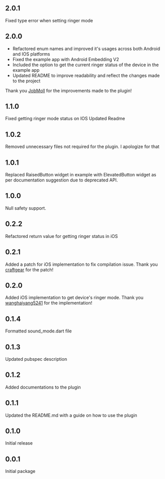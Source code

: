 ## 2.0.1

Fixed type error when setting ringer mode

## 2.0.0

- Refactored enum names and improved it's usages across both Android and IOS platforms
- Fixed the example app with Android Embedding V2
- Included the option to get the current ringer status of the device in the example app
- Updated README to improve readability and reflect the changes made to the project

Thank you [JobMoll](https://github.com/JobMoll) for the improvements made to the plugin!

## 1.1.0

Fixed getting ringer mode status on IOS Updated Readme

## 1.0.2

Removed unnecessary files not required for the plugin. I apologize for that

## 1.0.1

Replaced RaisedButton widget in example with ElevatedButton widget as per documentation suggestion due to deprecated
API.

## 1.0.0

Null safety support.

## 0.2.2

Refactored return value for getting ringer status in iOS

## 0.2.1

Added a patch for iOS implementation to fix compilation issue. Thank you [craftgear](https://github.com/craftgear) for
the patch!

## 0.2.0

Added iOS implementation to get device's ringer mode. Thank you [wanghaiyang5241](https://github.com/wanghaiyang5241)
for the implementation!

## 0.1.4

Formatted sound_mode.dart file

## 0.1.3

Updated pubspec description

## 0.1.2

Added documentations to the plugin

## 0.1.1

Updated the README.md with a guide on how to use the plugin

## 0.1.0

Initial release

## 0.0.1

Initial package
